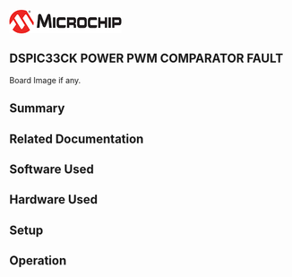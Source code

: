 ![image](images/microchip.jpg) 

## DSPIC33CK POWER PWM COMPARATOR FAULT

Board Image if any.

## Summary


## Related Documentation


## Software Used 


## Hardware Used


## Setup


## Operation



